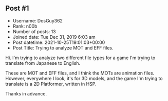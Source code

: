 ## Post #1
- Username: DosGuy362
- Rank: n00b
- Number of posts: 13
- Joined date: Tue Dec 31, 2019 6:03 am
- Post datetime: 2021-10-25T19:01:03+00:00
- Post Title: Trying to analyze MOT and EFF files.

Hi. I'm trying to analyze two different file types for a game I'm trying to translate from Japanese to English.

These are MOT and EFF files, and I think the MOTs are animation files. However, everywhere I look, it's for 3D models, and the game I'm trying to translate is a 2D Platformer, written in HSP.

Thanks in advance.
